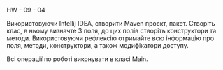 HW - 09 - 04

Використовуючи Intellij IDEA, створити Maven проєкт, пакет.
Створіть клас, в ньому визначте 3 поля, 
до цих полів створіть конструктори та методи. 
Використовуючи рефлексію отримайте всю інформацію про поля, 
методи, конструктори, а також модифікатори доступу.

Всі операції по роботі виконувати в класі Main.